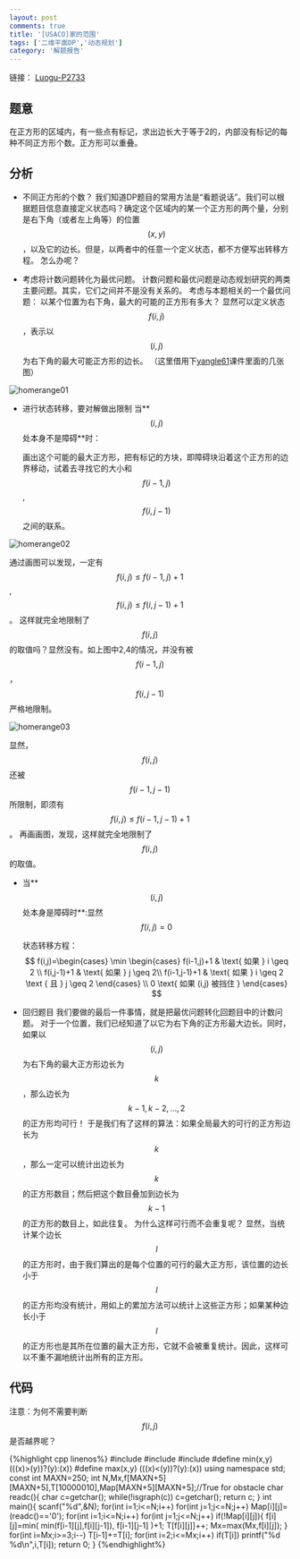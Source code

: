 ```yaml
---
layout: post
comments: true
title: '[USACO]家的范围'
tags: ['二维平面DP','动态规划']
category: '解题报告'
---
```


链接：
[Luogu-P2733][1]

## 题意

在正方形的区域内，有一些点有标记，求出边长大于等于2的，内部没有标记的每种不同正方形个数。正方形可以重叠。

## 分析

 - 不同正方形的个数？
   我们知道DP题目的常用方法是“看题说话”。我们可以根据题目信息直接定义状态吗？确定这个区域内的某一个正方形的两个量，分别是右下角（或者左上角等）的位置$$(x,y)$$，以及它的边长。但是，以两者中的任意一个定义状态，都不方便写出转移方程。
怎么办呢？

<!--more-->

 - 考虑将计数问题转化为最优问题。
   计数问题和最优问题是动态规划研究的两类主要问题。其实，它们之间并不是没有关系的。
   考虑与本题相关的一个最优问题：
   以某个位置为右下角，最大的可能的正方形有多大？
   显然可以定义状态$$f(i,j)$$，表示以$$(i,j)$$为右下角的最大可能正方形的边长。
   （这里借用下[yangle61][2]课件里面的几张图）

![homerange01](https://panda2134.github.io/img/homerange01.png)

 - 进行状态转移，要对解做出限制
   当**$$(i,j)$$处本身不是障碍**时：

   画出这个可能的最大正方形，把有标记的方块，即障碍块沿着这个正方形的边界移动，试着去寻找它的大小和$$f(i-1,j)$$,$$f(i,j-1)$$之间的联系。

![homerange02](https://panda2134.github.io/img/homerange02.png)

   通过画图可以发现，一定有 $$f(i,j) \leq f(i-1,j) + 1$$, $$f(i,j) \leq f(i,j-1) + 1$$。
   这样就完全地限制了$$f(i,j)$$的取值吗？显然没有。如上图中2,4的情况，并没有被$$f(i-1,j)$$，$$f(i,j-1)$$严格地限制。

![homerange03](https://panda2134.github.io/img/homerange03.png)

   显然，$$f(i,j)$$还被$$f(i-1,j-1)$$所限制，即须有$$f(i,j) \leq f(i-1,j-1) + 1$$。
   再画画图，发现，这样就完全地限制了$$f(i,j)$$的取值。
 - 当**$$(i,j)$$处本身是障碍时**:显然$$f(i,j)=0$$

   状态转移方程：
   $$
	f(i,j)=\begin{cases}
	\min \begin{cases}
	f(i-1,j)+1  & \text{ 如果 } i \geq 2 \\ 
	f(i,j-1)+1  & \text{ 如果 } j \geq 2\\ 
	f(i-1,j-1)+1  & \text{ 如果 } i \geq 2 \text { 且 } j \geq 2
	\end{cases} \\
	0 \text{ 如果 (i,j) 被挡住 } 
	\end{cases}
   $$
 - 回归题目
   我们要做的最后一件事情，就是把最优问题转化回题目中的计数问题。
   对于一个位置，我们已经知道了以它为右下角的正方形最大边长。同时，如果以$$(i,j)$$为右下角的最大正方形边长为$$k$$，那么边长为$$k-1,k-2,...,2$$的正方形均可行！
   于是我们有了这样的算法：如果全局最大的可行的正方形边长为$$k$$，那么一定可以统计出边长为$$k$$的正方形数目；然后把这个数目叠加到边长为$$k-1$$的正方形的数目上，如此往复。
   为什么这样可行而不会重复呢？
   显然，当统计某个边长$$l$$的正方形时，由于我们算出的是每个位置的可行的最大正方形，该位置的边长小于$$l$$的正方形均没有统计，用如上的累加方法可以统计上这些正方形；如果某种边长小于$$l$$的正方形也是其所在位置的最大正方形，它就不会被重复统计。因此，这样可以不重不漏地统计出所有的正方形。

## 代码

注意：为何不需要判断$$f(i,j)$$是否越界呢？

{%highlight cpp linenos%}
#include <cstdio>
#include <cstring>
#include <cctype>
#define min(x,y) (((x)>(y))?(y):(x))
#define max(x,y) (((x)<(y))?(y):(x))
using namespace std;
const int MAXN=250;
int N,Mx,f[MAXN+5][MAXN+5],T[10000010],Map[MAXN+5][MAXN+5];//True for obstacle
char readc(){
    char c=getchar();
    while(!isgraph(c)) c=getchar();
    return c;
}
int main(){
    scanf("%d",&N);
    for(int i=1;i<=N;i++)
        for(int j=1;j<=N;j++)
            Map[i][j]=(readc()=='0');
    for(int i=1;i<=N;i++)
        for(int j=1;j<=N;j++)
            if(!Map[i][j]){
                f[i][j]=min(
                    min(f[i-1][j],f[i][j-1]),
                    f[i-1][j-1]
                )+1;
                T[f[i][j]]++;
                Mx=max(Mx,f[i][j]);
            }
    for(int i=Mx;i>=3;i--)
        T[i-1]+=T[i];
    for(int i=2;i<=Mx;i++)
        if(T[i])
            printf("%d %d\n",i,T[i]);
    return 0;
}
{%endhighlight%}

 [1]:https://www.luogu.org/problem/show?pid=2733
 [2]:https://blog.csdn.net/yangle61